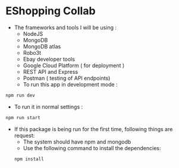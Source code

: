 # EShopping Collab
- The frameworks and tools I will be using :
    - NodeJS
    - MongoDB
    - MongoDB atlas
    - Robo3t
    - Ebay developer tools
    - Google Cloud Platform ( for deployment )
    - REST API and Express
    - Postman ( testing of API endpoints)
    - To run this app in development mode :
 ```bash
 npm run dev
 ```
 - To run it in normal settings :
 ```bash
 npm run start
 ```
 - If this package is being run for the first time, following things are request:
    - The system should have npm and mongodb
    - Use the following command to install the dependencies:
    ```bash
    npm install
    ```   